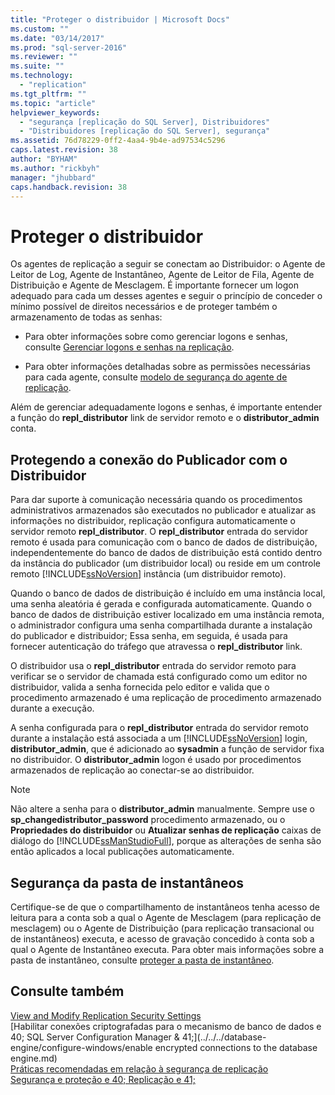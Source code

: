 ```yaml
---
title: "Proteger o distribuidor | Microsoft Docs"
ms.custom: ""
ms.date: "03/14/2017"
ms.prod: "sql-server-2016"
ms.reviewer: ""
ms.suite: ""
ms.technology: 
  - "replication"
ms.tgt_pltfrm: ""
ms.topic: "article"
helpviewer_keywords: 
  - "segurança [replicação do SQL Server], Distribuidores"
  - "Distribuidores [replicação do SQL Server], segurança"
ms.assetid: 76d78229-0ff2-4aa4-9b4e-ad97534c5296
caps.latest.revision: 38
author: "BYHAM"
ms.author: "rickbyh"
manager: "jhubbard"
caps.handback.revision: 38
---
```

# Proteger o distribuidor
  Os agentes de replicação a seguir se conectam ao Distribuidor: o Agente de Leitor de Log, Agente de Instantâneo, Agente de Leitor de Fila, Agente de Distribuição e Agente de Mesclagem. É importante fornecer um logon adequado para cada um desses agentes e seguir o princípio de conceder o mínimo possível de direitos necessários e de proteger também o armazenamento de todas as senhas:  
  
-   Para obter informações sobre como gerenciar logons e senhas, consulte [Gerenciar logons e senhas na replicação](../../../relational-databases/replication/security/manage-logins-and-passwords-in-replication.md).  
  
-   Para obter informações detalhadas sobre as permissões necessárias para cada agente, consulte [modelo de segurança do agente de replicação](../../../relational-databases/replication/security/replication-agent-security-model.md).  
  
 Além de gerenciar adequadamente logons e senhas, é importante entender a função do **repl_distributor** link de servidor remoto e o **distributor_admin** conta.  
  
## Protegendo a conexão do Publicador com o Distribuidor  
 Para dar suporte à comunicação necessária quando os procedimentos administrativos armazenados são executados no publicador e atualizar as informações no distribuidor, replicação configura automaticamente o servidor remoto **repl_distributor**. O **repl_distributor** entrada do servidor remoto é usada para comunicação com o banco de dados de distribuição, independentemente do banco de dados de distribuição está contido dentro da instância do publicador (um distribuidor local) ou reside em um controle remoto [!INCLUDE[ssNoVersion](../../../includes/ssnoversion-md.md)] instância (um distribuidor remoto).  
  
 Quando o banco de dados de distribuição é incluído em uma instância local, uma senha aleatória é gerada e configurada automaticamente. Quando o banco de dados de distribuição estiver localizado em uma instância remota, o administrador configura uma senha compartilhada durante a instalação do publicador e distribuidor; Essa senha, em seguida, é usada para fornecer autenticação do tráfego que atravessa o **repl_distributor** link.  
  
 O distribuidor usa o **repl_distributor** entrada do servidor remoto para verificar se o servidor de chamada está configurado como um editor no distribuidor, valida a senha fornecida pelo editor e valida que o procedimento armazenado é uma replicação de procedimento armazenado durante a execução.  
  
 A senha configurada para o **repl_distributor** entrada do servidor remoto durante a instalação está associada a um [!INCLUDE[ssNoVersion](../../../includes/ssnoversion-md.md)] login, **distributor_admin**, que é adicionado ao **sysadmin** a função de servidor fixa no distribuidor. O **distributor_admin** logon é usado por procedimentos armazenados de replicação ao conectar-se ao distribuidor.  
  
> [!NOTE]  
>  Não altere a senha para o **distributor_admin** manualmente. Sempre use o **sp_changedistributor_password** procedimento armazenado, ou o **Propriedades do distribuidor** ou **Atualizar senhas de replicação** caixas de diálogo do [!INCLUDE[ssManStudioFull](../../../includes/ssmanstudiofull-md.md)], porque as alterações de senha são então aplicados a local publicações automaticamente.  
  
## Segurança da pasta de instantâneos  
 Certifique-se de que o compartilhamento de instantâneos tenha acesso de leitura para a conta sob a qual o Agente de Mesclagem (para replicação de mesclagem) ou o Agente de Distribuição (para replicação transacional ou de instantâneos) executa, e acesso de gravação concedido à conta sob a qual o Agente de Instantâneo executa. Para obter mais informações sobre a pasta de instantâneo, consulte [proteger a pasta de instantâneo](../../../relational-databases/replication/security/secure-the-snapshot-folder.md).  
  
## Consulte também  
 [View and Modify Replication Security Settings](../../../relational-databases/replication/security/view-and-modify-replication-security-settings.md)   
 [Habilitar conexões criptografadas para o mecanismo de banco de dados e 40; SQL Server Configuration Manager & 41;](../../../database-engine/configure-windows/enable encrypted connections to the database engine.md)   
 [Práticas recomendadas em relação à segurança de replicação](../../../relational-databases/replication/security/replication-security-best-practices.md)   
 [Segurança e proteção e 40; Replicação e 41;](../../../relational-databases/replication/security/security-and-protection-replication.md)  
  
  